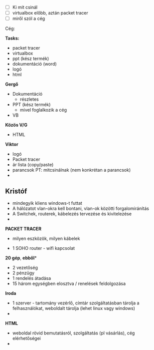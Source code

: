 - [ ] Ki mit csinál
- [ ] virtualbox előbb, aztán packet tracer
- [ ] miről szól a cég

Cég:



**Tasks:**
- packet tracer
- virtualbox
- ppt (kész termék)
- dokumentáció (word)
- logó
- html



**Gergő**
- Dokumentáció
	- részletes
- PPT (kész termék)
	- mivel foglalkozik a cég
- VB


**Közös V/G**
- HTML


**Viktor**
- logó
- Packet tracer
- ár lista (copy/paste)
- parancsok PT: mitcsinálnak (nem konkrétan a parancsok)
- 


**Kristóf**
- 





- mindegyik kliens windows-t futtat
- A hálózatot vlan-okra kell bontani, vlan-ok közötti forgalomiránítás
- A Switchek, routerek, kábelezés tervezése és kivitelezése
- 


**PACKET TRACER**

- milyen eszközök, milyen kábelek


- 1 SOHO router - wifi kapcsolat

**20 gép**, **ebből***
- 2 vezetőség
- 2 pénzügy
- 1 rendelés átadása
- 15 három egységben elosztva / renelések feldolgozása



**Iroda**
- 1 szerver - tartomány vezérlő, címtár szolgáltatásban tárolja a felhasználókat, weboldalt tárolja (lehet linux vagy windows)
- 



**HTML**

- weboldal rövid bemutatásról, szolgáltatás (pl vásárlás), cég elérhetőségei
- 
